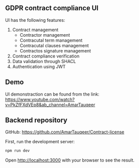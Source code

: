 ## GDPR contract compliance UI

UI has the following features:
1. Contract management
    - Contractor management
    - Contracutal term management
    - Contracutal clauses management
    - Contractos signature management
2. Contract compliance verification
3. Data validation through SHACL
4. Authentication using JWT

## Demo
UI demonstraction can be found from the link: https://www.youtube.com/watch?v=PkZfFXdVEp8&ab_channel=AmarTauqeer

## Backend repository
GitHub: https://github.com/AmarTauqeer/Contract-license


First, run the development server:

```bash
npm run dev
```

Open [http://localhost:3000](http://localhost:3000) with your browser to see the result.


